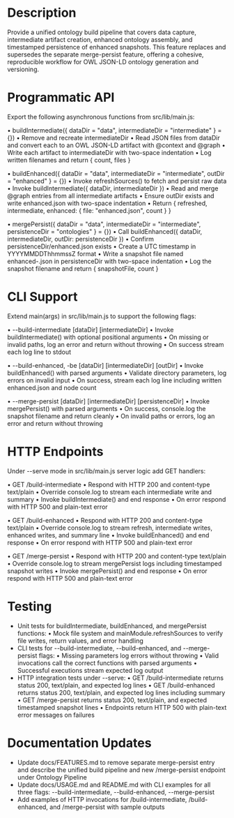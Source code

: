# Description
Provide a unified ontology build pipeline that covers data capture, intermediate artifact creation, enhanced ontology assembly, and timestamped persistence of enhanced snapshots. This feature replaces and supersedes the separate merge-persist feature, offering a cohesive, reproducible workflow for OWL JSON-LD ontology generation and versioning.

# Programmatic API
Export the following asynchronous functions from src/lib/main.js:

• buildIntermediate({ dataDir = "data", intermediateDir = "intermediate" } = {})
  • Remove and recreate intermediateDir
  • Read JSON files from dataDir and convert each to an OWL JSON-LD artifact with @context and @graph
  • Write each artifact to intermediateDir with two-space indentation
  • Log written filenames and return { count, files }

• buildEnhanced({ dataDir = "data", intermediateDir = "intermediate", outDir = "enhanced" } = {})
  • Invoke refreshSources() to fetch and persist raw data
  • Invoke buildIntermediate({ dataDir, intermediateDir })
  • Read and merge @graph entries from all intermediate artifacts
  • Ensure outDir exists and write enhanced.json with two-space indentation
  • Return { refreshed, intermediate, enhanced: { file: "enhanced.json", count } }

• mergePersist({ dataDir = "data", intermediateDir = "intermediate", persistenceDir = "ontologies" } = {})
  • Call buildEnhanced({ dataDir, intermediateDir, outDir: persistenceDir })
  • Confirm persistenceDir/enhanced.json exists
  • Create a UTC timestamp in YYYYMMDDThhmmssZ format
  • Write a snapshot file named enhanced-<timestamp>.json in persistenceDir with two-space indentation
  • Log the snapshot filename and return { snapshotFile, count }

# CLI Support
Extend main(args) in src/lib/main.js to support the following flags:

• --build-intermediate [dataDir] [intermediateDir]
  • Invoke buildIntermediate() with optional positional arguments
  • On missing or invalid paths, log an error and return without throwing
  • On success stream each log line to stdout

• --build-enhanced, -be [dataDir] [intermediateDir] [outDir]
  • Invoke buildEnhanced() with parsed arguments
  • Validate directory parameters, log errors on invalid input
  • On success, stream each log line including written enhanced.json and node count

• --merge-persist [dataDir] [intermediateDir] [persistenceDir]
  • Invoke mergePersist() with parsed arguments
  • On success, console.log the snapshot filename and return cleanly
  • On invalid paths or errors, log an error and return without throwing

# HTTP Endpoints
Under --serve mode in src/lib/main.js server logic add GET handlers:

• GET /build-intermediate
  • Respond with HTTP 200 and content-type text/plain
  • Override console.log to stream each intermediate write and summary
  • Invoke buildIntermediate() and end response
  • On error respond with HTTP 500 and plain-text error

• GET /build-enhanced
  • Respond with HTTP 200 and content-type text/plain
  • Override console.log to stream refresh, intermediate writes, enhanced writes, and summary line
  • Invoke buildEnhanced() and end response
  • On error respond with HTTP 500 and plain-text error

• GET /merge-persist
  • Respond with HTTP 200 and content-type text/plain
  • Override console.log to stream mergePersist logs including timestamped snapshot writes
  • Invoke mergePersist() and end response
  • On error respond with HTTP 500 and plain-text error

# Testing
- Unit tests for buildIntermediate, buildEnhanced, and mergePersist functions:
  • Mock file system and mainModule.refreshSources to verify file writes, return values, and error handling
- CLI tests for --build-intermediate, --build-enhanced, and --merge-persist flags:
  • Missing parameters log errors without throwing
  • Valid invocations call the correct functions with parsed arguments
  • Successful executions stream expected log output
- HTTP integration tests under --serve:
  • GET /build-intermediate returns status 200, text/plain, and expected log lines
  • GET /build-enhanced returns status 200, text/plain, and expected log lines including summary
  • GET /merge-persist returns status 200, text/plain, and expected timestamped snapshot lines
  • Endpoints return HTTP 500 with plain-text error messages on failures

# Documentation Updates
- Update docs/FEATURES.md to remove separate merge-persist entry and describe the unified build pipeline and new /merge-persist endpoint under Ontology Pipeline
- Update docs/USAGE.md and README.md with CLI examples for all three flags: --build-intermediate, --build-enhanced, --merge-persist
- Add examples of HTTP invocations for /build-intermediate, /build-enhanced, and /merge-persist with sample outputs